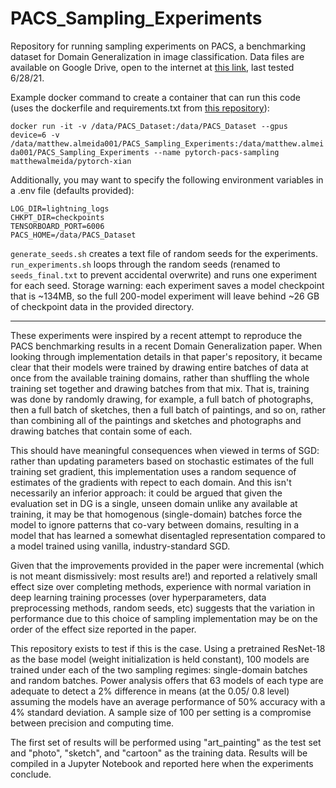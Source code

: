 # PACS_Sampling_Experiments
Repository for running sampling experiments on PACS, a benchmarking dataset for Domain Generalization in image classification. Data files are available on Google Drive, open to the internet at [this link](https://drive.google.com/drive/u/0/folders/0B6x7gtvErXgfUU1WcGY5SzdwZVk?resourcekey=0-2fvpQY_QSyJf2uIECzqPuQ), last tested 6/28/21.

Example docker command to create a container that can run this code (uses the dockerfile and requirements.txt from  [this repository](https://github.com/MatthewAlmeida/Pytorch-dockerfiles/tree/main/xian)):

```docker run -it -v /data/PACS_Dataset:/data/PACS_Dataset --gpus device=6 -v /data/matthew.almeida001/PACS_Sampling_Experiments:/data/matthew.almeida001/PACS_Sampling_Experiments --name pytorch-pacs-sampling matthewalmeida/pytorch-xian```

Additionally, you may want to specify the following environment variables in a .env file (defaults provided):

```
LOG_DIR=lightning_logs
CHKPT_DIR=checkpoints
TENSORBOARD_PORT=6006
PACS_HOME=/data/PACS_Dataset
```

```generate_seeds.sh``` creates a text file of random seeds for the experiments. ```run_experiments.sh``` loops through the random seeds (renamed to ```seeds_final.txt``` to prevent accidental overwrite) and runs one experiment for each seed. Storage warning: each experiment saves a model checkpoint that is ~134MB, so the full 200-model experiment will leave behind ~26 GB of checkpoint data in the provided directory.

---

These experiments were inspired by a recent attempt to reproduce the  PACS benchmarking results in a recent Domain Generalization paper. When looking through implementation details in that paper's repository, it became clear that their models were trained by drawing entire batches of data at once from the available training domains, rather than shuffling the whole training set together and drawing batches from that mix. That is, training was done by randomly drawing, for example, a full batch of photographs, then a full batch of sketches, then a full batch of paintings, and so on, rather than combining all of the paintings and sketches and photographs and drawing batches that contain some of each.

This should have meaningful consequences when viewed in terms of SGD: rather than updating parameters based on stochastic estimates of the full training set gradient, this implementation uses a random sequence of estimates of the gradients with repect to each domain. And this isn't necessarily an inferior approach: it could be argued that given the evaluation set in DG is a single, unseen domain unlike any available at training, it may be that homogenous (single-domain) batches force the model to ignore patterns that co-vary between domains, resulting in a model that has learned a somewhat disentagled representation compared to a model trained using vanilla, industry-standard SGD.

Given that the improvements provided in the paper were incremental (which is not meant dismissively: most results are!) and reported a relatively small effect size over completing methods, experience with normal variation in deep learning training processes (over hyperparameters, data preprocessing methods, random seeds, etc) suggests that the variation in performance due to this choice of sampling implementation may be on the order of the effect size reported in the paper. 

This repository exists to test if this is the case.  Using a pretrained ResNet-18 as the base model (weight initialization is held constant), 100 models are trained under each of the two sampling regimes: single-domain batches and random batches. Power analysis offers that 63 models of each type are adequate to detect a 2% difference in means (at the 0.05/ 0.8 level) assuming the models have an average performance of 50% accuracy with a 4% standard deviation. A sample size of 100 per setting is a compromise between precision and computing time.

The first set of results will be performed using "art_painting" as the test set and "photo", "sketch", and "cartoon" as the training data. Results will be compiled in a Jupyter Notebook and reported here when the experiments conclude.